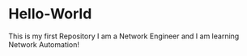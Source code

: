 # Hello-World
This is my first Repository
I am a Network Engineer and I am learning Network Automation!

